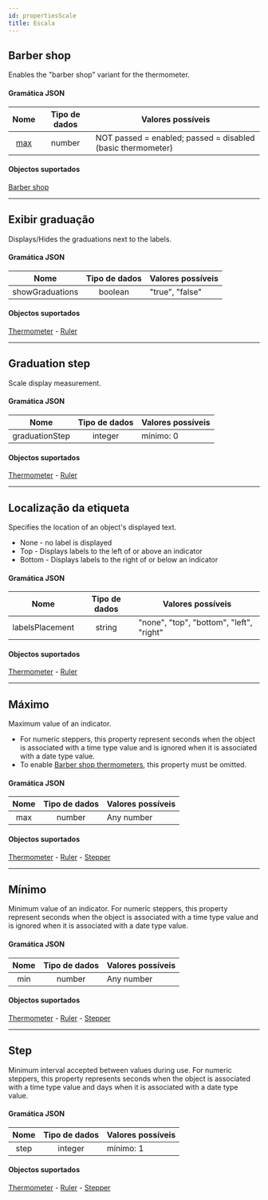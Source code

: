```yaml
---
id: propertiesScale
title: Escala
---
```


## Barber shop

Enables the "barber shop" variant for the thermometer.

#### Gramática JSON

|      Nome       | Tipo de dados | Valores possíveis                                           |
|:---------------:|:-------------:| ----------------------------------------------------------- |
| [max](#maximum) |    number     | NOT passed = enabled; passed = disabled (basic thermometer) |

#### Objectos suportados

[Barber shop](progressIndicator.md#barber-shop)

---

## Exibir graduação

Displays/Hides the graduations next to the labels.

#### Gramática JSON

|      Nome       | Tipo de dados | Valores possíveis |
|:---------------:|:-------------:| ----------------- |
| showGraduations |    boolean    | "true", "false"   |

#### Objectos suportados

[Thermometer](progressIndicator.md#thermometer) - [Ruler](ruler.md#ruler)

---

## Graduation step

Scale display measurement.

#### Gramática JSON

|      Nome      | Tipo de dados | Valores possíveis |
|:--------------:|:-------------:| ----------------- |
| graduationStep |    integer    | mínimo: 0         |

#### Objectos suportados

[Thermometer](progressIndicator.md#thermometer) - [Ruler](ruler.md#ruler)

---

## Localização da etiqueta

Specifies the location of an object's displayed text.

* None - no label is displayed
* Top - Displays labels to the left of or above an indicator
* Bottom - Displays labels to the right of or below an indicator

#### Gramática JSON

|      Nome       | Tipo de dados | Valores possíveis                        |
|:---------------:|:-------------:| ---------------------------------------- |
| labelsPlacement |    string     | "none", "top", "bottom", "left", "right" |

#### Objectos suportados

[Thermometer](progressIndicator.md#thermometer) - [Ruler](ruler.md#ruler)

---

## Máximo

Maximum value of an indicator.

* For numeric steppers, this property represent seconds when the object is associated with a time type value and is ignored when it is associated with a date type value.
* To enable [Barber shop thermometers](progressIndicator.md#barber-shop), this property must be omitted.

#### Gramática JSON

| Nome | Tipo de dados | Valores possíveis |
|:----:|:-------------:| ----------------- |
| max  |    number     | Any number        |

#### Objectos suportados

[Thermometer](progressIndicator.md#thermometer) - [Ruler](ruler.md#ruler) - [Stepper](stepper.md#stepper)

---

## Mínimo

Minimum value of an indicator. For numeric steppers, this property represent seconds when the object is associated with a time type value and is ignored when it is associated with a date type value.

#### Gramática JSON

| Nome | Tipo de dados | Valores possíveis |
|:----:|:-------------:| ----------------- |
| min  |    number     | Any number        |

#### Objectos suportados

[Thermometer](progressIndicator.md#thermometer) - [Ruler](ruler.md#ruler) - [Stepper](stepper.md#stepper)

---

## Step

Minimum interval accepted between values during use. For numeric steppers, this property represents seconds when the object is associated with a time type value and days when it is associated with a date type value.

#### Gramática JSON

| Nome | Tipo de dados | Valores possíveis |
|:----:|:-------------:| ----------------- |
| step |    integer    | mínimo: 1         |

#### Objectos suportados

[Thermometer](progressIndicator.md#thermometer) - [Ruler](ruler.md#ruler) - [Stepper](stepper.md#stepper)
